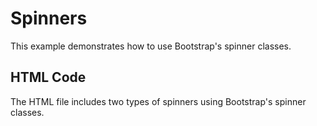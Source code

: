 # Spinners

This example demonstrates how to use Bootstrap's spinner classes.

## HTML Code
The HTML file includes two types of spinners using Bootstrap's spinner classes.